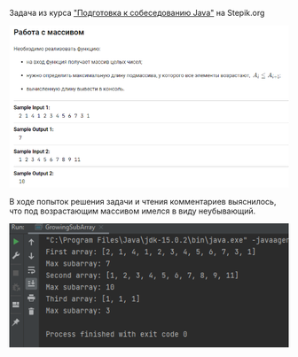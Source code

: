 <p>Задача из курса <a href="https://stepik.org/course/56704">"Подготовка к собеседованию Java"</a> на Stepik.org</p>

![img.png](img.png)

<p>В ходе попыток решения задачи и чтения комментариев выяснилось, что под возрастающим массивом 
имелся в виду неубывающий.</p>

![img_1.png](img_1.png)